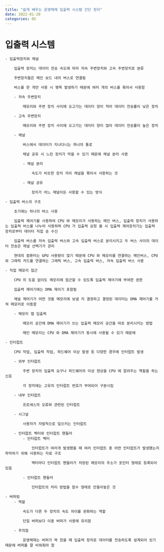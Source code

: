 ```yaml
---
title: "쉽게 배우는 운영체제 입출력 시스템 간단 정리"
date: 2022-01-20
categories: OS
---
```


# 입출력 시스템

    - 입출력장치와 채널

        입출력 장치는 데이터 전송 속도에 따라 저속 주변장치와 고속 주변장치로 분류

        주변장치들은 메인 보드 내의 버스로 연결됨

        버스를 한 개만 사용 시 병목 발생하기 때문에 여러 개의 버스를 묶어서 사용함

        - 저속 주변장치

            메모리와 주변 장치 사이에 오고가는 데이터 양이 적어 데이터 전송률이 낮은 장치

        - 고속 주변장치

            메모리와 주변 장치 사이에 오고가는 데이터 양이 많아 데이터 전송률이 높은 장치

        - 채널

            버스에서 데이터가 지나다니는 하나의 통로

            채널 공유 시 느린 장치가 막을 수 있기 때문에 채널 분리 사용

            - 채널 분리

                속도가 비슷한 장치 끼리 채널을 묶어서 사용하는 것

            - 채널 공유

                장치가 어느 채널이든 사용할 수 있는 방식

    - 입출력 버스의 구조

        초기에는 하나의 버스 사용

        입출력 제어기를 사용하여 CPU 와 메모리가 사용하는 메인 버스, 입출력 장치가 사용하는 입출력 버스를 나누어 사용하며 CPU 가 입출력 요청 올 시 입출력 제어장치기는 입출력 장치로부터 데이터 직접 송 수신

        입출력 버스를 저속 입출력 버스와 고속 입출력 버스로 분리시키고 두 버스 사이의 데이터 전송은 채널 선택기가 관리

        현대의 컴퓨터는 GPU 사용량이 많기 때문에 CPU 와 메모리를 연결하는 메인버스, CPU 와 그래픽 카드를 연결하는 그래픽 버스, 고속 입출력 버스, 저속 입출력 버스 사용

    - 직접 메모리 접근

        CPU 의 도움 없이도 메모리에 접근할 수 있도록 입출력 제어기에 부여한 권한

        입출력 제어기에는 DMA 제어기 포함됨

        채널 제어기가 어떤 것을 메모리에 보낼 지 결정하고 결정된 데이터는 DMA 제어기를 거쳐 메모리로 이동함

        - 메모리 맵 입출력

            메모리 공간에 DMA 제어기가 쓰는 입출력 메모리 공간을 따로 분리시키는 방법

            메인 메모리는 CPU 와 DMA 제어기가 동시에 사용될 수 있기 때문에

    - 인터럽트

        CPU 작업, 입출력 작업, 하드웨어 이상 발생 등 다양한 경우에 인터럽트 발생

        - 외부 인터럽트

            주변 장치의 입출력 요구나 하드웨어의 이상 현상을 CPU 에 알려주는 역할을 하는 신호

            각 장치에는 고유의 인터럽트 번호가 부여되어 구분시킴

        - 내부 인터럽트

            프로세스의 오류와 관련된 인터럽트

        - 시그널

            사용자가 자발적으로 일으키는 인터럽트

        - 인터럽트 벡터와 인터럽트 핸들러
            - 인터럽트 벡터

                인터럽트가 여러개 발생했을 때 여러 인터럽트 중 어떤 인터럽트가 발생했는지 파악하기 위해 사용하는 자료 구조

                백터마다 인터럽트 핸들러가 저장된 메모리의 주소가 포인터 형태로 등록되어 있음

            - 인터럽트 핸들러

                인터럽트의 처리 방법을 함수 형태로 만들어놓은 것

    - 버퍼링
        - 역할

            속도가 다른 두 장치의 속도 차이를 완화하는 역할

            단일 버퍼보다 이중 버퍼가 사용에 유리함

        - 주의점

            운영체제는 버퍼가 꽉 찼을 때 입출력 장치로 데이터를 전송하도록 설계되어 있기 때문에 버퍼를 잘 비워줘야 함
